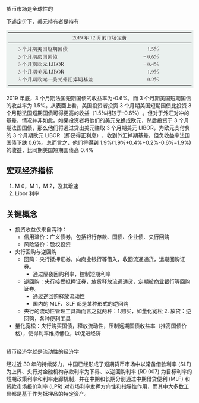 货币市场是全球性的

下述定价下，美元持有者是持有

![](attachments/Pasted%20image%2020241129153644.png)

2019 年底，3 个月期法国短期国债的收益率为-0.6%，而 3 个月期美国短期国债的收益率为 1.5%。从表面上看，美国投资者投资 3 个月期美国短期国债比投资 3 个月期法国短期国债可得更高的收益（1.5%相较于-0.6%）​。但对于外汇对冲的基差，情况并非如此。如果投资者将他们的美元兑换成欧元，然后投资于 3 个月期法国国债，那么他们将通过贷出美元赚取 3 个月期美元 LIBOR，为欧元支付负的 3 个月期欧元 LIBOR（即获得正利息）​，收到外汇掉期基差，但负收益率法国国债下跌 0.6%。总而言之，他们将得到 1.9%(1.9%+0.4%+0.2%-0.6%=1.9%) 的收益，比同期美国短期国债高 0.4%

## 宏观经济指标

1. M 0，M 1，M 2，及其增速
2. Libor 利率

## 关键概念
- 投资收益仅来自两种：
	- 信用溢价：广义债券，包括银行存款、国债、企业债、央行回购
	- 风险溢价：股权投资
- 央行回购与逆回购
	- 回购：央行抵押证券，向商业银行等借入，收回流通通货，远期回购证券。
		- 通过隔夜回购利率，控制短期利率
	- 逆回购：央行接受抵押证券，放贷释放流通通货，定期被商业银行等回购证券。
		- 通过逆回购释放流动性
		- 国内的 MLF、SLF 都是某种形式的逆回购
	- 央行的流动性管理工具简而言之就两种：1.购买，如量化宽松 2. 放贷：逆回购，各种便利工具
- 量化宽松：央行购买国债，释放流动性，压制远期国债收益率（推高国债价格），使得利率维持低位，以促进经济
## 

货币经济学就是流动性的经济学

经过近 30 年的持续努力，中国已经形成了短期货币市场中以常备借款利率 (SLF) 为上界、央行对金融机构存款利率为下界、以逆回购利率 (RD 007) 为目标利率的短期政策利率和利率走廊机制，并在中期和长期分别通过中期借贷便利 (MLF) 和贷款市场报价利率 (LPR) 对市场利率发挥方向性和指导性作用，而其中大多数工具都是基于作为抵押品的特定资产。